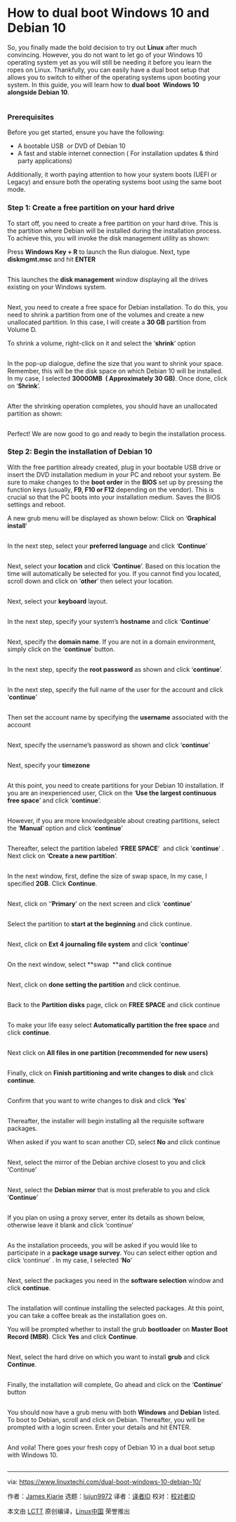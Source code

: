[#]: collector: (lujun9972)
[#]: translator: ( )
[#]: reviewer: ( )
[#]: publisher: ( )
[#]: url: ( )
[#]: subject: (How to dual boot Windows 10 and Debian 10)
[#]: via: (https://www.linuxtechi.com/dual-boot-windows-10-debian-10/)
[#]: author: (James Kiarie https://www.linuxtechi.com/author/james/)

How to dual boot Windows 10 and Debian 10
======

So, you finally made the bold decision to try out **Linux** after much convincing. However, you do not want to let go of your Windows 10 operating system yet as you will still be needing it before you learn the ropes on Linux. Thankfully, you can easily have a dual boot setup that allows you to switch to either of the operating systems upon booting your system. In this guide, you will learn how to **dual boot  Windows 10 alongside Debian 10**.

[![How-to-dual-boot-Windows-and-Debian10][1]][2]

### Prerequisites

Before you get started, ensure you have the following:

  * A bootable USB  or DVD of Debian 10
  * A fast and stable internet connection ( For installation updates &amp; third party applications)



Additionally, it worth paying attention to how your system boots (UEFI or Legacy) and ensure both the operating systems boot using the same boot mode.

### Step 1: Create a free partition on your hard drive

To start off, you need to create a free partition on your hard drive. This is the partition where Debian will be installed during the installation process. To achieve this, you will invoke the disk management utility as shown:

Press **Windows Key + R** to launch the Run dialogue. Next, type **diskmgmt.msc** and hit **ENTER**

[![Launch-Run-dialogue][1]][3]

This launches the **disk management** window displaying all the drives existing on your Windows system.

[![Disk-management][1]][4]

Next, you need to create a free space for Debian installation. To do this, you need to shrink a partition from one of the volumes and create a new unallocated partition. In this case, I will create a **30 GB** partition from Volume D.

To shrink a volume, right-click on it and select the ‘**shrink**’ option

[![Shrink-volume][1]][5]

In the pop-up dialogue, define the size that you want to shrink your space. Remember, this will be the disk space on which Debian 10 will be installed. In my case, I selected **30000MB  ( Approximately 30 GB)**. Once done, click on ‘**Shrink**’.

[![Shrink-space][1]][6]

After the shrinking operation completes, you should have an unallocated partition as shown:

[![Unallocated-partition][1]][7]

Perfect! We are now good to go and ready to begin the installation process.

### Step 2: Begin the installation of Debian 10

With the free partition already created, plug in your bootable USB drive or insert the DVD installation medium in your PC and reboot your system. Be sure to make changes to the **boot order** in the **BIOS** set up by pressing the function keys (usually, **F9, F10 or F12** depending on the vendor). This is crucial so that the PC boots into your installation medium. Saves the BIOS settings and reboot.

A new grub menu will be displayed as shown below: Click on ‘**Graphical install**’

[![Graphical-Install-Debian10][1]][8]

In the next step, select your **preferred language** and click ‘**Continue**’

[![Select-Language-Debian10][1]][9]

Next, select your **location** and click ‘**Continue**’. Based on this location the time will automatically be selected for you. If you cannot find you located, scroll down and click on ‘**other**’ then select your location.

[![Select-location-Debain10][1]][10]

Next, select your **keyboard** layout.

[![Configure-Keyboard-layout-Debain10][1]][11]

In the next step, specify your system’s **hostname** and click ‘**Continue**’

[![Set-hostname-Debian10][1]][12]

Next, specify the **domain name**. If you are not in a domain environment, simply click on the ‘**continue**’ button.

[![Set-domain-name-Debian10][1]][13]

In the next step, specify the **root password** as shown and click ‘**continue**’.

[![Set-root-Password-Debian10][1]][14]

In the next step, specify the full name of the user for the account and click ‘**continue**’

[![Specify-fullname-user-debain10][1]][15]

Then set the account name by specifying the **username** associated with the account

[![Specify-username-Debian10][1]][16]

Next, specify the username’s password as shown and click ‘**continue**’

[![Specify-user-password-Debian10][1]][17]

Next, specify your **timezone**

[![Configure-timezone-Debian10][1]][18]

At this point, you need to create partitions for your Debian 10 installation. If you are an inexperienced user, Click on the ‘**Use the largest continuous free space**’ and click ‘**continue**’.

[![Use-largest-continuous-free-space-debian10][1]][19]

However, if you are more knowledgeable about creating partitions, select the ‘**Manual**’ option and click ‘**continue**’

[![Select-Manual-Debain10][1]][20]

Thereafter, select the partition labeled ‘**FREE SPACE**’  and click ‘**continue**’ . Next click on ‘**Create a new partition**’.

[![Create-new-partition-Debain10][1]][21]

In the next window, first, define the size of swap space, In my case, I specified **2GB**. Click **Continue**.

[![Define-swap-space-debian10][1]][22]

Next, click on ‘’**Primary**’ on the next screen and click ‘**continue**’

[![Partition-Disks-Primary-Debain10][1]][23]

Select the partition to **start at the beginning** and click continue.

[![Start-at-the-beginning-Debain10][1]][24]

Next, click on **Ext 4 journaling file system** and click ‘**continue**’

[![Select-Ext4-Journaling-system-debain10][1]][25]

On the next window, select **swap  **and click continue

[![Select-swap-debain10][1]][26]

Next, click on **done setting the partition** and click continue.

[![Done-setting-partition-debian10][1]][27]

Back to the **Partition disks** page, click on **FREE SPACE** and click continue

[![Click-Free-space-Debain10][1]][28]

To make your life easy select **Automatically partition the free space** and click **continue**.

[![Automatically-partition-free-space-Debain10][1]][29]

Next click on **All files in one partition (recommended for new users)**

[![All-files-in-one-partition-debian10][1]][30]

Finally, click on **Finish partitioning and write changes to disk** and click **continue**.

[![Finish-partitioning-write-changes-to-disk][1]][31]

Confirm that you want to write changes to disk and click ‘**Yes**’

[![Write-changes-to-disk-Yes-Debian10][1]][32]

Thereafter, the installer will begin installing all the requisite software packages.

When asked if you want to scan another CD, select **No** and click continue

[![Scan-another-CD-No-Debain10][1]][33]

Next, select the mirror of the Debian archive closest to you and click ‘Continue’

[![Debian-archive-mirror-country][1]][34]

Next, select the **Debian mirror** that is most preferable to you and click ‘**Continue**’

[![Select-Debian-archive-mirror][1]][35]

If you plan on using a proxy server, enter its details as shown below, otherwise leave it blank and click ‘continue’

[![Enter-proxy-details-debian10][1]][36]

As the installation proceeds, you will be asked if you would like to participate in a **package usage survey**. You can select either option and click ‘continue’ . In my case, I selected ‘**No**’

[![Participate-in-survey-debain10][1]][37]

Next, select the packages you need in the **software selection** window and click **continue**.

[![Software-selection-debian10][1]][38]

The installation will continue installing the selected packages. At this point, you can take a coffee break as the installation goes on.

You will be prompted whether to install the grub **bootloader** on **Master Boot Record (MBR)**. Click **Yes** and click **Continue**.

[![Install-grub-bootloader-debian10][1]][39]

Next, select the hard drive on which you want to install **grub** and click **Continue**.

[![Select-hard-drive-install-grub-Debian10][1]][40]

Finally, the installation will complete, Go ahead and click on the ‘**Continue**’ button

[![Installation-complete-reboot-debian10][1]][41]

You should now have a grub menu with both **Windows** and **Debian** listed. To boot to Debian, scroll and click on Debian. Thereafter, you will be prompted with a login screen. Enter your details and hit ENTER.

[![Debian10-log-in][1]][42]

And voila! There goes your fresh copy of Debian 10 in a dual boot setup with Windows 10.

[![Debian10-Buster-Details][1]][43]

--------------------------------------------------------------------------------

via: https://www.linuxtechi.com/dual-boot-windows-10-debian-10/

作者：[James Kiarie][a]
选题：[lujun9972][b]
译者：[译者ID](https://github.com/译者ID)
校对：[校对者ID](https://github.com/校对者ID)

本文由 [LCTT](https://github.com/LCTT/TranslateProject) 原创编译，[Linux中国](https://linux.cn/) 荣誉推出

[a]: https://www.linuxtechi.com/author/james/
[b]: https://github.com/lujun9972
[1]: data:image/gif;base64,R0lGODlhAQABAIAAAAAAAP///yH5BAEAAAAALAAAAAABAAEAAAIBRAA7
[2]: https://www.linuxtechi.com/wp-content/uploads/2019/10/How-to-dual-boot-Windows-and-Debian10.jpg
[3]: https://www.linuxtechi.com/wp-content/uploads/2019/10/Launch-Run-dialogue.jpg
[4]: https://www.linuxtechi.com/wp-content/uploads/2019/10/Disk-management.jpg
[5]: https://www.linuxtechi.com/wp-content/uploads/2019/10/Shrink-volume.jpg
[6]: https://www.linuxtechi.com/wp-content/uploads/2019/10/Shrink-space.jpg
[7]: https://www.linuxtechi.com/wp-content/uploads/2019/10/Unallocated-partition.jpg
[8]: https://www.linuxtechi.com/wp-content/uploads/2019/10/Graphical-Install-Debian10.jpg
[9]: https://www.linuxtechi.com/wp-content/uploads/2019/10/Select-Language-Debian10.jpg
[10]: https://www.linuxtechi.com/wp-content/uploads/2019/10/Select-location-Debain10.jpg
[11]: https://www.linuxtechi.com/wp-content/uploads/2019/10/Configure-Keyboard-layout-Debain10.jpg
[12]: https://www.linuxtechi.com/wp-content/uploads/2019/10/Set-hostname-Debian10.jpg
[13]: https://www.linuxtechi.com/wp-content/uploads/2019/10/Set-domain-name-Debian10.jpg
[14]: https://www.linuxtechi.com/wp-content/uploads/2019/10/Set-root-Password-Debian10.jpg
[15]: https://www.linuxtechi.com/wp-content/uploads/2019/10/Specify-fullname-user-debain10.jpg
[16]: https://www.linuxtechi.com/wp-content/uploads/2019/10/Specify-username-Debian10.jpg
[17]: https://www.linuxtechi.com/wp-content/uploads/2019/10/Specify-user-password-Debian10.jpg
[18]: https://www.linuxtechi.com/wp-content/uploads/2019/10/Configure-timezone-Debian10.jpg
[19]: https://www.linuxtechi.com/wp-content/uploads/2019/10/Use-largest-continuous-free-space-debian10.jpg
[20]: https://www.linuxtechi.com/wp-content/uploads/2019/10/Select-Manual-Debain10.jpg
[21]: https://www.linuxtechi.com/wp-content/uploads/2019/10/Create-new-partition-Debain10.jpg
[22]: https://www.linuxtechi.com/wp-content/uploads/2019/10/Define-swap-space-debian10.jpg
[23]: https://www.linuxtechi.com/wp-content/uploads/2019/10/Partition-Disks-Primary-Debain10.jpg
[24]: https://www.linuxtechi.com/wp-content/uploads/2019/10/Start-at-the-beginning-Debain10.jpg
[25]: https://www.linuxtechi.com/wp-content/uploads/2019/10/Select-Ext4-Journaling-system-debain10.jpg
[26]: https://www.linuxtechi.com/wp-content/uploads/2019/10/Select-swap-debain10.jpg
[27]: https://www.linuxtechi.com/wp-content/uploads/2019/10/Done-setting-partition-debian10.jpg
[28]: https://www.linuxtechi.com/wp-content/uploads/2019/10/Click-Free-space-Debain10.jpg
[29]: https://www.linuxtechi.com/wp-content/uploads/2019/10/Automatically-partition-free-space-Debain10.jpg
[30]: https://www.linuxtechi.com/wp-content/uploads/2019/10/All-files-in-one-partition-debian10.jpg
[31]: https://www.linuxtechi.com/wp-content/uploads/2019/10/Finish-partitioning-write-changes-to-disk.jpg
[32]: https://www.linuxtechi.com/wp-content/uploads/2019/10/Write-changes-to-disk-Yes-Debian10.jpg
[33]: https://www.linuxtechi.com/wp-content/uploads/2019/10/Scan-another-CD-No-Debain10.jpg
[34]: https://www.linuxtechi.com/wp-content/uploads/2019/10/Debian-archive-mirror-country.jpg
[35]: https://www.linuxtechi.com/wp-content/uploads/2019/10/Select-Debian-archive-mirror.jpg
[36]: https://www.linuxtechi.com/wp-content/uploads/2019/10/Enter-proxy-details-debian10.jpg
[37]: https://www.linuxtechi.com/wp-content/uploads/2019/10/Participate-in-survey-debain10.jpg
[38]: https://www.linuxtechi.com/wp-content/uploads/2019/10/Software-selection-debian10.jpg
[39]: https://www.linuxtechi.com/wp-content/uploads/2019/10/Install-grub-bootloader-debian10.jpg
[40]: https://www.linuxtechi.com/wp-content/uploads/2019/10/Select-hard-drive-install-grub-Debian10.jpg
[41]: https://www.linuxtechi.com/wp-content/uploads/2019/10/Installation-complete-reboot-debian10.jpg
[42]: https://www.linuxtechi.com/wp-content/uploads/2019/10/Debian10-log-in.jpg
[43]: https://www.linuxtechi.com/wp-content/uploads/2019/10/Debian10-Buster-Details.jpg
